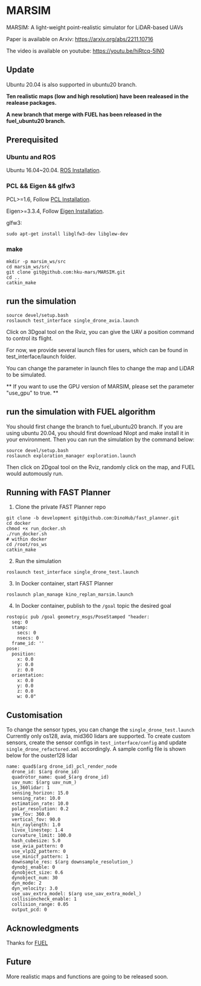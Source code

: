 # MARSIM
MARSIM: A light-weight point-realistic simulator for LiDAR-based UAVs

Paper is available on Arxiv: https://arxiv.org/abs/2211.10716

The video is available on youtube: https://youtu.be/hiRtcq-5lN0

## Update

Ubuntu 20.04 is also supported in ubuntu20 branch.

**Ten realistic maps (low and high resolution) have been realeased in the realease packages.**

**A new branch that merge with FUEL has been released in the fuel_ubuntu20 branch.**

## Prerequisited

### Ubuntu and ROS

Ubuntu 16.04~20.04.  [ROS Installation](http://wiki.ros.org/ROS/Installation).

### PCL && Eigen && glfw3

PCL>=1.6, Follow [PCL Installation](https://pointclouds.org/). 

Eigen>=3.3.4, Follow [Eigen Installation](https://eigen.tuxfamily.org/index.php?title=Main_Page).

glfw3:
```
sudo apt-get install libglfw3-dev libglew-dev
```

### make
```
mkdir -p marsim_ws/src
cd marsim_ws/src
git clone git@github.com:hku-mars/MARSIM.git
cd ..
catkin_make
```

## run the simulation

```
source devel/setup.bash
roslaunch test_interface single_drone_avia.launch
```
Click on 3Dgoal tool on the Rviz, you can give the UAV a position command to control its flight.

For now, we provide several launch files for users, which can be found in test_interface/launch folder.

You can change the parameter in launch files to change the map and LiDAR to be simulated.

** If you want to use the GPU version of MARSIM, please set the parameter "use_gpu" to true. **

## run the simulation with FUEL algorithm

You should first change the branch to fuel_ubuntu20 branch. If you are using ubuntu 20.04, you should first download Nlopt and make install it in your environment. Then you can run the simulation by the command below:
```
source devel/setup.bash
roslaunch exploration_manager exploration.launch
```
Then click on 2Dgoal tool on the Rviz, randomly click on the map, and FUEL would automously run.

## Running with FAST Planner
1. Clone the private FAST Planner repo
```
git clone -b development git@github.com:DinoHub/fast_planner.git
cd docker
chmod +x run_docker.sh
./run_docker.sh
# within docker
cd /root/ros_ws
catkin_make
```
2. Run the simulation
```
roslaunch test_interface single_drone_test.launch
```
3. In Docker container, start FAST Planner
```
roslaunch plan_manage kino_replan_marsim.launch
```
4. In Docker container, publish to the ```/goal``` topic the desired goal
```
rostopic pub /goal geometry_msgs/PoseStamped "header:
  seq: 0
  stamp:
    secs: 0
    nsecs: 0
  frame_id: ''
pose:
  position:
    x: 0.0
    y: 0.0
    z: 0.0
  orientation:
    x: 0.0
    y: 0.0
    z: 0.0
    w: 0.0"

```
## Customisation
To change the sensor types, you can change the ```single_drone_test.launch``` Currently only os128, avia, mid360 lidars are supported. To create custom sensors, create the sensor configs in ```test_interface/config``` and update ```single_drone_refactored.xml``` accordingly. A sample config file is shown below for the ouster128 lidar
```
name: quad$(arg drone_id)_pcl_render_node
  drone_id: $(arg drone_id)
  quadrotor_name: quad_$(arg drone_id)
  uav_num: $(arg uav_num_)
  is_360lidar: 1
  sensing_horizon: 15.0
  sensing_rate: 10.0
  estimation_rate: 10.0
  polar_resolution: 0.2
  yaw_fov: 360.0
  vertical_fov: 90.0
  min_raylength: 1.0
  livox_linestep: 1.4
  curvature_limit: 100.0
  hash_cubesize: 5.0
  use_avia_pattern: 0
  use_vlp32_pattern: 0
  use_minicf_pattern: 1
  downsample_res: $(arg downsample_resolution_)
  dynobj_enable: 0
  dynobject_size: 0.6
  dynobject_num: 30
  dyn_mode: 2
  dyn_velocity: 3.0
  use_uav_extra_model: $(arg use_uav_extra_model_)
  collisioncheck_enable: 1
  collision_range: 0.05
  output_pcd: 0
```

## Acknowledgments
Thanks for [FUEL](https://github.com/HKUST-Aerial-Robotics/FUEL.git)

## Future
More realistic maps and functions are going to be released soon.
